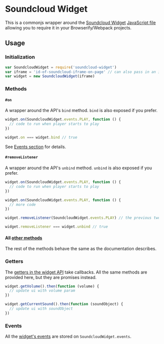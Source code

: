 Soundcloud Widget
===

This is a commonjs wrapper around the [Soundcloud Widget](https://developers.soundcloud.com/docs/api/html5-widget) [JavaScript file](https://w.soundcloud.com/player/api.js) allowing you to require it in your Browserify/Webpack projects.

## Usage

### Initialization

```js
var SoundcloudWidget = require('soundcloud-widget')
var iframe = 'id-of-soundcloud-iframe-on-page' // can also pass in an iframe node
var widget = new SoundcloudWidget(iframe)
```

### Methods

#### `#on`

A wrapper around the API's `bind` method. `bind` is also exposed if you prefer.

```js
widget.on(SoundcloudWidget.events.PLAY, function () {
  // code to run when player starts to play
})

widget.on === widget.bind // true
```

See [Events section](#events) for details.

#### `#removeListener`

A wrapper around the API's `unbind` method. `unbind` is also exposed if you prefer.

```js
widget.on(SoundcloudWidget.events.PLAY, function () {
  // code to run when player starts to play
})

widget.on(SoundcloudWidget.events.PLAY, function () {
  // more code
})

widget.removeListener(SoundcloudWidget.events.PLAY) // the previous two listeners will no longer run

widget.removeListener === widget.unbind // true
```

#### All [other methods](https://developers.soundcloud.com/docs/api/html5-widget#methods)

The rest of the methods behave the same as the documentation describes.

### Getters

The [getters in the widget API](https://developers.soundcloud.com/docs/api/html5-widget#getters) take callbacks. All the same methods are provided here, but they are promises instead.

```js
widget.getVolume().then(function (volume) {
  // update ui with volume param
})

widget.getCurrentSound().then(function (soundObject) {
  // update ui with soundObject
})
```


### Events

All the [widget's events](https://developers.soundcloud.com/docs/api/html5-widget#events) are stored on `SoundcloudWidget.events`.
